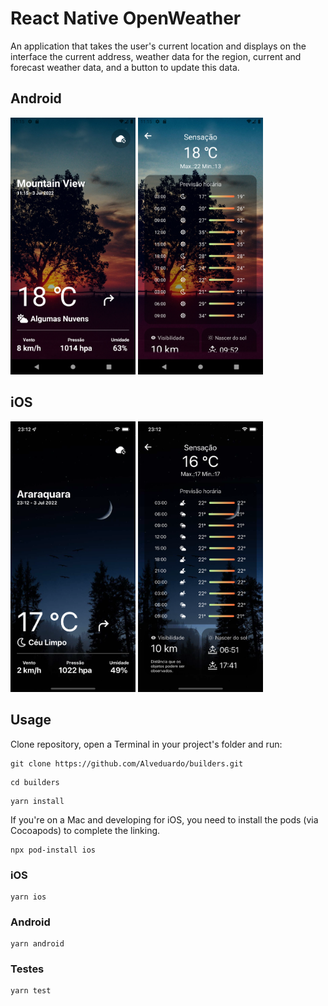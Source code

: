 # React Native OpenWeather

An application that takes the user's current location and displays on the interface the current address, weather data for the region, current and forecast weather data, and a button to update this data.

## Android

<div>
    <img src="https://github.com/Alveduardo/builders/blob/master/assets/screenshots/android1.png" width="200" />
    <img src="https://github.com/Alveduardo/builders/blob/master/assets/screenshots/android2.png" width="200" />
</div>

## iOS

<div>
    <img src="https://github.com/Alveduardo/builders/blob/master/assets/screenshots/iphone1.png" width="200" />
    <img src="https://github.com/Alveduardo/builders/blob/master/assets/screenshots/iphone2.png" width="200" />
</div>

## Usage

Clone repository, open a Terminal in your project's folder and run:

```
git clone https://github.com/Alveduardo/builders.git
```

```
cd builders
```

```
yarn install
```

If you're on a Mac and developing for iOS, you need to install the pods (via Cocoapods) to complete the linking.

```
npx pod-install ios
```

### iOS

```
yarn ios
```

### Android

```
yarn android
```

### Testes

```
yarn test
```
